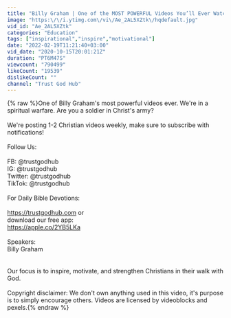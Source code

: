 ```yaml
---
title: "Billy Graham | One of the MOST POWERFUL Videos You’ll Ever Watch | Spiritual Warfare"
image: "https:\/\/i.ytimg.com\/vi\/Ae_2AL5XZtk\/hqdefault.jpg"
vid_id: "Ae_2AL5XZtk"
categories: "Education"
tags: ["inspirational","inspire","motivational"]
date: "2022-02-19T11:21:40+03:00"
vid_date: "2020-10-15T20:01:21Z"
duration: "PT6M47S"
viewcount: "790499"
likeCount: "19539"
dislikeCount: ""
channel: "Trust God Hub"
---
```

{% raw %}One of Billy Graham's most powerful videos ever. We're in a spiritual warfare. Are you a soldier in Christ's army?<br /><br />We're posting 1-2 Christian videos weekly, make sure to subscribe with notifications!<br /><br />Follow Us:<br /><br />FB: @trustgodhub<br />IG: @trustgodhub<br />Twitter: @trustgodhub<br />TikTok: @trustgodhub<br /><br />For Daily Bible Devotions:<br /><br /><a rel="nofollow" target="blank" href="https://trustgodhub.com">https://trustgodhub.com</a> or <br />download our free app: <br /><a rel="nofollow" target="blank" href="https://apple.co/2YB5LKa">https://apple.co/2YB5LKa</a><br /><br />Speakers:<br />Billy Graham<br /><br /><br />Our focus is to inspire, motivate, and strengthen Christians in their walk with God.<br /><br />Copyright disclaimer: We don't own anything used in this video, it's purpose is to simply encourage others. Videos are licensed by videoblocks and pexels.{% endraw %}
